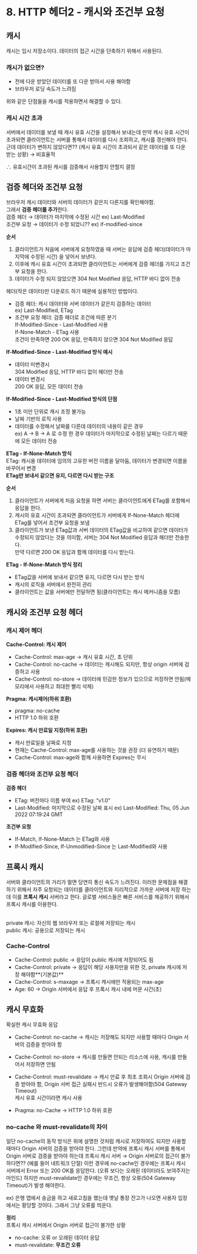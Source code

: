 # 8. HTTP 헤더2 - 캐시와 조건부 요청
## 캐시
캐시는 임시 저장소이다.  데이터의 접근 시간을 단축하기 위해서 사용된다.

### 캐시가 없으면?
- 전에 다운 받았던 데이터를 또 다운 받아서 사용 해야함
- 브라우저 로딩 속도가 느려짐

위와 같은 단점들을 캐시를 적용하면서 해결할 수 있다.

### 캐시 시간 초과
서버에서 데이터를 보낼 때 캐시 유효 시간을 설정해서 보내는데 만약 캐시 유효 시간이 초과되면 클라이언트는 서버를 통해서 데이터를 다시 조회하고, 캐시를 갱신해야 한다.</br>
근데 데이터가 변하지 않았다면?? (캐시 유효 시간이 초과되서 같은 데이터를 또 다운 받는 상황) → 비효율적</br>

∴ 유효시간이 초과된 캐시를 검증해서 사용할지 안할지 결정</br>

## 검증 헤더와 조건부 요청
브라우저 캐시 데이터와 서버의 데이터가 같은지 다른지를 확인해야함.</br>
그래서 **검증 헤더를 추가**한다.</br>
검증 헤더 → 데이터가 마지막에 수정된 시간 ex) Last-Modified</br>
조건부 요청 → 데이터가 수정 되었니?? ex) if-modified-since</br>

**순서**
1. 클라이언트가 처음에 서버에게 요청하였을 때 서버는 응답에 검증 헤더(데이터가 마지막에 수정된 시간) 을 넣어서 보낸다.  
2. 이후에 캐시 유효 시간이 초과되면 클라이언트는 서버에게 검증 헤더를 가지고 조건부 요청을 한다.  
3. 데이터가 수정 되지 않았으면 304 Not Modified 응답, HTTP 바디 없이 전송

헤더(작은 데이터)만 다운로드 하기 때문에 실용적인 방법이다.</br>
- 검증 헤더: 캐시 데이터와 서버 데이터가 같은지 검증하는 데이터</br>
    ex) Last-Modified, ETag
- 조건부 요청 헤더: 검증 헤더로 조건에 따른 분기</br>
    If-Modified-Since - Last-Modified 사용</br>
    If-None-Match - ETag 사용</br>
    조건이 만족하면 200 OK 응답, 만족하지 않으면 304 Not Modified 응답</br>

**If-Modified-Since - Last-Modified 방식 예시**</br>
- 데이터 미변경시</br>
    304 Modified 응답, HTTP 바디 없이 헤더만 전송</br>
- 데이터 변경시</br>
    200 OK 응답, 모든 데이터 전송</br>
    
**If-Modified-Since - Last-Modified 방식의 단점**</br>
- 1초 미만 단위로 캐시 조정 불가능
- 날짜 기반의 로직 사용
- 데이터를 수정해서 날짜를 다른데 데이터의 내용이 같은 경우</br>
    ex) A → B → A 로 수정 한 경우 데이터가 마지막으로 수정된 날짜는 다르기 때문에 모든 데이터 전송
    
**ETag - If-None-Match 방식**</br>
ETag: 캐시용 데이터에 임의의 고유한 버전 이름을 달아둠, 데이터가 변경되면 이름을 바꾸어서 변경</br>
**ETag만 보내서 같으면 유지, 다르면 다시 받는 구조**

**순서**
1. 클라이언트가 서버에게 처음 요청을 하면 서버는 클라이언트에게 ETag를 포함해서 응답을 한다.
2. 캐시의 유효 시간이 초과되면 클라이언트가 서버에게 If-None-Match 헤더에 ETag를 넣어서 조건부 요청을 보냄
3. 클라이언트가 보낸 ETag값과 서버 데이터의 ETag값을 비교하여 같으면 데이터가 수정되지 않았다는 것을 의미함, 서버는 304 Not Modified 응답과 헤더만 전송한다. </br>
    만약 다르면 200 OK 응답과 함께 데이터를 다시 받는다.</br>

**ETag - If-None-Match 방식 정리**
- ETag값을 서버에 보내서 같으면 유지, 다르면 다시 받는 방식
- 캐시의 로직을 서버에서 완전히 관리
- 클라이언트는 값을 서버에만 전달하면 됨(클라이언트는 캐시 메커니즘을 모름)

## 캐시와 조건부 요청 헤더
### 캐시 제어 헤더
**Cache-Control: 캐시 제어**
- Cache-Control: max-age → 캐시 유효 시간, 초 단위
- Cache-Control: no-cache → 데이터는 캐시해도 되지만, 항상 origin 서버에 검증하고 사용
- Cache-Control: no-store → 데이터에 민감한 정보가 있으므로 저장하면 안됨(메모리에서 사용하고 최대한 빨리 삭제)

**Pragma: 캐시제어(하위 호환)**
- pragma: no-cache
- HTTP 1.0 하위 호환

**Expires: 캐시 만료일 지정(하위 호환)**
- 캐시 만료일을 날짜로 지정
- 현재는 Cache-Control: max-age를 사용하는 것을 권장 (더 유연하기 때문)
- Cache-Control: max-age와 함께 사용하면 Expires는 무시

### 검증 헤더와 조건부 요청 헤더
**검증 헤더**
- ETag: 버전마다 이름 부여 ex) ETag: “v1.0”
- Last-Modified: 마지막으로 수정된 날짜 표시 ex) Last-Modified: Thu, 05 Jun 2022 07:19:24 GMT

**조건부 요청**
- If-Match, If-None-Match 는 ETag와 사용
- If-Modified-Since, If-Unmodified-Since 는 Last-Modified와 사용

## 프록시 캐시
서버와 클라이언트의 거리가 멀면 당연히 통신 속도가 느려진다.  이러한 문제점을 해결 하기 위해서 자주 요청되는 데이터를 클라이언트와 지리적으로 가까운 서버에 저장 하는데 이를 **프록시 캐시** 서버라고 한다. 글로벌 서비스들은 빠른 서비스를 제공하기 위해서 프록시 캐시를 이용한다.</br></br>

private 캐시: 자신의 웹 브라우저 또는 로컬에 저장되는 캐시</br>
public 캐시: 공용으로 저장되는 캐시</br>

### Cache-Control
- Cache-Control: public → 응답이 public 캐시에 저장되어도 됨
- Cache-Control: private → 응답이 해당 사용자만을 위한 것, private 캐시에 저장 해야함**(기본값)**
- Cache-Control: s-maxage → 프록시 캐시에만 적용되는 max-age
- Age: 60 → Origin 서버에서 응답 후 프록시 캐시 내에 머문 시간(초)

## 캐시 무효화
확실한 캐시 무효화 응답</br>
- Cache-Control: no-cache → 캐시는 저장해도 되지만 사용할 때마다 Origin 서버의 검증을 받아야 함
- Cache-Control: no-store → 캐시를 만들면 안되는 리소스에 사용, 캐시를 만들어서 저장하면 안됨
- Cache-Control: must-revalidate → 캐시 만료 후 최초 조회시 Origin 서버에 검증 받아야 함, Origin 서버 접근 실패시 반드시 오류가 발생해야함(504 Gateway Timeout)</br>
    캐시 유효 시간이라면 캐시 사용</br>
   
- Pragma: no-Cache → HTTP 1.0 하위 호환

### no-cache 와 must-revalidate의 차이
일단 no-cache의 동작 방식은 위에 설명한 것처럼 캐시로 저장하여도 되지만 사용할 때마다 Origin 서버의 검증을 받아야 한다. 그런데 만약에 프록시 캐시 서버를 통해서 Origin 서버로 검증을 받아야 하는데 프록시 캐시 서버 → Origin 서버로의 접근이 불가 하다면?? (예를 들어 네트워크 단절) 이런 경우에 no-cache인 경우에는 프록시 캐시 서버에서 Error 또는 200 OK를 응답한다. (오류 보다는 오래된 데이터라도 보여주자는 마인드) 하지만 must-revalidate인 경우에는 무조건, 항상 오류(504 Gateway Timeout)가 발생 해야한다.</br>

ex) 은행 앱에서 송금을 하고 새로고침을 했는데 옛날 통장 잔고가 나오면 사용자 입장에서는 황당할 것이다. 그래서 그냥 오류를 띄운다.</br>

**정리**</br>
프록시 캐시 서버에서 Origin 서버로 접근이 불가한 상황
- no-cache: 오류 or 오래된 데이터 응답
- must-revalidate: **무조건 오류**
